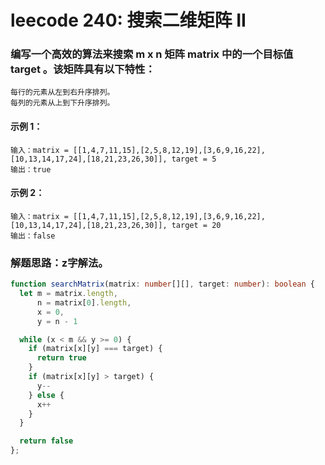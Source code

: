# leecode 240: 搜索二维矩阵 II

### 编写一个高效的算法来搜索 m x n 矩阵 matrix 中的一个目标值 target 。该矩阵具有以下特性：
```
每行的元素从左到右升序排列。
每列的元素从上到下升序排列。
```

#### 示例 1：
```
输入：matrix = [[1,4,7,11,15],[2,5,8,12,19],[3,6,9,16,22],[10,13,14,17,24],[18,21,23,26,30]], target = 5
输出：true
```
#### 示例 2：
```
输入：matrix = [[1,4,7,11,15],[2,5,8,12,19],[3,6,9,16,22],[10,13,14,17,24],[18,21,23,26,30]], target = 20
输出：false
```

### 解题思路：z字解法。
```ts
function searchMatrix(matrix: number[][], target: number): boolean {
  let m = matrix.length,
      n = matrix[0].length,
      x = 0,
      y = n - 1

  while (x < m && y >= 0) {
    if (matrix[x][y] === target) {
      return true
    }
    if (matrix[x][y] > target) {
      y--
    } else {
      x++
    }
  }

  return false
};
```